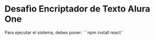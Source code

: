 <h1>Desafìo Encriptador de Texto Alura One</h1>

Para ejecutar el sistema, debes poner:
```npm install react``
